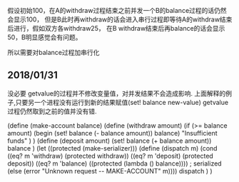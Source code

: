 假设初始100，在A的withdraw过程结束之前并发一个B的balance过程的话仍然会显示100，
但是B此时再withdraw的话会进入串行过程即等待A的withdraw结束后进行，假如双方各withdraw25，
在B withdraw结束后再balance的话会显示50，B明显感觉会有问题。

所以需要对balance过程加串行化

2018/01/31
--------
没必要
getvalue的过程并不修改变量值，对并发结果不会造成影响.
上面解释的例子,只要另一个进程没有运行到新的结果赋值(set! balance new-value)
getvalue过程仍然取到之前的值并没有错.

(define (make-account balance)
  (define (withdraw amount)
    (if (>= balance amount)
        (begin (set! balance (- balance amount))
               balance)
        "Insufficient funds"
    )
  )
  (define (deposit amount)
    (set! balance (+ balance amount))
    balance
  )
  (let ((protected (make-serializer)))
    (define (dispatch m)
      (cond ((eq? m 'withdraw) (protected withdraw))
            ((eq? m 'deposit) (protected deposit))
            ((eq? m 'balance)
             ((protected (lambda () balance)))) ; serialized
            (else (error "Unknown request -- MAKE-ACCOUNT"
                         m))))
    dispatch
  )
)
